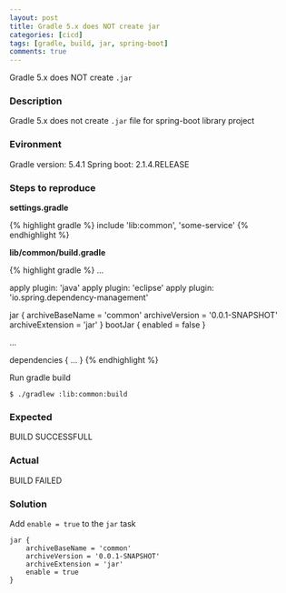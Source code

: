 ```yaml
---
layout: post
title: Gradle 5.x does NOT create jar
categories: [cicd]
tags: [gradle, build, jar, spring-boot]
comments: true
---
```


Gradle 5.x does NOT create `.jar`

### Description

Gradle 5.x does not create `.jar` file for spring-boot library project

### Evironment

Gradle version: 5.4.1
Spring boot: 2.1.4.RELEASE

### Steps to reproduce

**settings.gradle**

{% highlight gradle %}
include 'lib:common', 'some-service'
{% endhighlight %}

**lib/common/build.gradle**

{% highlight gradle %}
...

apply plugin: 'java'
apply plugin: 'eclipse'
apply plugin: 'io.spring.dependency-management'

jar {
	archiveBaseName = 'common'
	archiveVersion = '0.0.1-SNAPSHOT'
	archiveExtension = 'jar'
}
bootJar { enabled = false }

...

dependencies {
	...
}
{% endhighlight %}

Run gradle build

```
$ ./gradlew :lib:common:build
```

### Expected

BUILD SUCCESSFULL

### Actual

BUILD FAILED

### Solution

Add `enable = true` to the `jar` task

```
jar {
	archiveBaseName = 'common'
	archiveVersion = '0.0.1-SNAPSHOT'
	archiveExtension = 'jar'
	enable = true
}
```